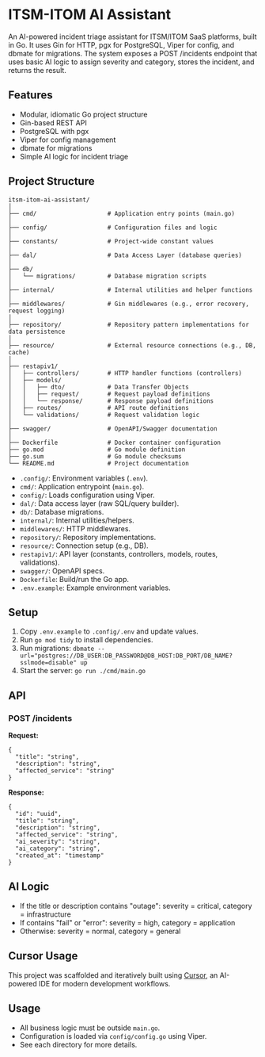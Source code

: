 # ITSM-ITOM AI Assistant

An AI-powered incident triage assistant for ITSM/ITOM SaaS platforms, built in Go. It uses Gin for HTTP, pgx for PostgreSQL, Viper for config, and dbmate for migrations. The system exposes a POST /incidents endpoint that uses basic AI logic to assign severity and category, stores the incident, and returns the result.

## Features
- Modular, idiomatic Go project structure
- Gin-based REST API
- PostgreSQL with pgx
- Viper for config management
- dbmate for migrations
- Simple AI logic for incident triage

## Project Structure

```
itsm-itom-ai-assistant/
│
├── cmd/                    # Application entry points (main.go)
│
├── config/                 # Configuration files and logic
│
├── constants/              # Project-wide constant values
│
├── dal/                    # Data Access Layer (database queries)
│
├── db/
│   └── migrations/         # Database migration scripts
│
├── internal/               # Internal utilities and helper functions
│
├── middlewares/            # Gin middlewares (e.g., error recovery, request logging)
│
├── repository/             # Repository pattern implementations for data persistence
│
├── resource/               # External resource connections (e.g., DB, cache)
│
├── restapiv1/
│   ├── controllers/        # HTTP handler functions (controllers)
│   ├── models/
│   │   ├── dto/            # Data Transfer Objects
│   │   ├── request/        # Request payload definitions
│   │   └── response/       # Response payload definitions
│   ├── routes/             # API route definitions
│   └── validations/        # Request validation logic
│
├── swagger/                # OpenAPI/Swagger documentation
│
├── Dockerfile              # Docker container configuration
├── go.mod                  # Go module definition
├── go.sum                  # Go module checksums
└── README.md               # Project documentation
```

- `.config/`: Environment variables (`.env`).
- `cmd/`: Application entrypoint (`main.go`).
- `config/`: Loads configuration using Viper.
- `dal/`: Data access layer (raw SQL/query builder).
- `db/`: Database migrations.
- `internal/`: Internal utilities/helpers.
- `middlewares/`: HTTP middlewares.
- `repository/`: Repository implementations.
- `resource/`: Connection setup (e.g., DB).
- `restapiv1/`: API layer (constants, controllers, models, routes, validations).
- `swagger/`: OpenAPI specs.
- `Dockerfile`: Build/run the Go app.
- `.env.example`: Example environment variables.

## Setup
1. Copy `.env.example` to `.config/.env` and update values.
2. Run `go mod tidy` to install dependencies.
3. Run migrations: `dbmate --url="postgres://DB_USER:DB_PASSWORD@DB_HOST:DB_PORT/DB_NAME?sslmode=disable" up`
4. Start the server: `go run ./cmd/main.go`

## API
### POST /incidents
**Request:**
```
{
  "title": "string",
  "description": "string",
  "affected_service": "string"
}
```
**Response:**
```
{
  "id": "uuid",
  "title": "string",
  "description": "string",
  "affected_service": "string",
  "ai_severity": "string",
  "ai_category": "string",
  "created_at": "timestamp"
}
```

## AI Logic
- If the title or description contains "outage": severity = critical, category = infrastructure
- If contains "fail" or "error": severity = high, category = application
- Otherwise: severity = normal, category = general

## Cursor Usage
This project was scaffolded and iteratively built using [Cursor](https://www.cursor.so/), an AI-powered IDE for modern development workflows.

## Usage

- All business logic must be outside `main.go`.
- Configuration is loaded via `config/config.go` using Viper.
- See each directory for more details. 